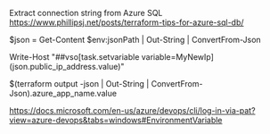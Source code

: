 
Extract connection string from Azure SQL
https://www.phillipsj.net/posts/terraform-tips-for-azure-sql-db/

$json = Get-Content $env:jsonPath | Out-String | ConvertFrom-Json

Write-Host "##vso[task.setvariable variable=MyNewIp]$($json.public_ip_address.value)"

$(terraform output -json | Out-String | ConvertFrom-Json).azure_app_name.value


https://docs.microsoft.com/en-us/azure/devops/cli/log-in-via-pat?view=azure-devops&tabs=windows#EnvironmentVariable